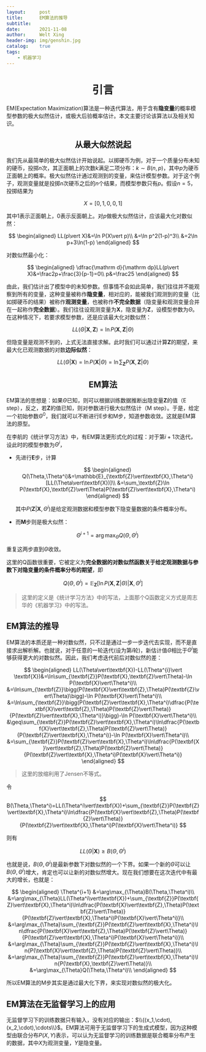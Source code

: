 ```yaml
---
layout:     post
title:      EM算法的推导
subtitle:   
date:       2021-11-08
author:     Welt Xing
header-img: img/genshin.jpg
catalog:    true
tags:
    - 机器学习
---
```


# <center>引言

EM(Expectation Maximization)算法是一种迭代算法，用于含有**隐变量**的概率模型参数的极大似然估计，或极大后验概率估计。本文主要讨论该算法以及相关知识。

## <center>从最大似然说起

我们先从最简单的极大似然估计开始说起。以掷硬币为例，对于一个质量分布未知的硬币，投掷$n$次，其正面朝上的次数$k$满足二项分布：$k\sim B(n,p)$，其中$p$为硬币正面朝上的概率。极大似然估计通过观测到的变量，来估计模型参数。对于这个例子，观测变量就是投掷$n$次硬币之后的$n$个结果，而模型参数只有$p$。假设$n=5$，投掷结果为

$$
X=[0,1,0,0,1]
$$

其中1表示正面朝上，0表示反面朝上。对$p$做极大似然估计，应该最大化对数似然：

$$
\begin{aligned}
LL(p\vert X)&=\ln P(X\vert p)\\
&=\ln p^2(1-p)^3\\
&=2\ln p+3\ln(1-p)
\end{aligned}
$$

对数似然最小化：

$$
\begin{aligned}
\dfrac{\mathrm d}{\mathrm dp}LL(p\vert X)&=\frac2p+\frac{3}{p-1}=0\\
p&=\frac25
\end{aligned}
$$

由此，我们估计出了模型中的未知参数。但事情不会如此简单，我们往往并不能观察到所有的变量，这种变量被称作**隐变量**，相对应的，能被我们观测到的变量（比如掷硬币的结果）被称作**观测变量**，也被称作**不完全数据**（隐变量和观测变量合并在一起称作**完全数据**）。我们往往设观测变量为$\textbf{X}$，隐变量为$\textbf{Z}$，设模型参数为$\Theta$。在这种情况下，若要求模型参数，还是应该最大化对数似然：

$$
LL(\Theta\vert\textbf{X},\textbf{Z})=\ln P(\textbf{X},\textbf{Z}\vert\Theta)
$$

但隐变量是观测不到的，上式无法直接求解。此时我们可以通过计算$\textbf{Z}$的期望，来最大化已观测数据的对数**边际似然**：

$$
LL(\Theta\vert\textbf{X})=\ln P(\textbf{X}\vert\Theta)=\ln\sum_{\textbf{Z}}P(\textbf{X},\textbf{Z}\vert\Theta)
$$

## <center>EM算法

EM算法的思想是：如果$\Theta$已知，则可以根据训练数据推断出隐变量$\textbf{Z}$的值（E step），反之，若$\textbf{Z}$的值已知，则对参数进行极大似然估计（M step）。于是，给定一个初始参数$\Theta^0$，我们就可以不断进行E步和M步，知道参数收敛。这就是EM算法的原型。

在李航的《统计学习方法》中，有EM算法更形式化的过程：对于第$i+1$次迭代，设此时的模型参数为$\Theta^{i}$，

- 先进行**E**步，计算

  $$
  \begin{aligned}
  Q(\Theta,\Theta^i)&=\mathbb{E}_{\textbf{Z}\vert\textbf{X},\Theta^i}[LL(\Theta\vert\textbf{X})]\\
  &=\sum_\textbf{Z}\ln P(\textbf{X},\textbf{Z}\vert\Theta)P(\textbf{Z}\vert\textbf{X},\Theta^i)
  \end{aligned}
  $$

  其中$P(\textbf{Z}\vert\textbf{X},\Theta^i)$是给定观测数据和模型参数下隐变量数据的条件概率分布。

- 而**M**步则是极大似然：
  
  $$
  \Theta^{i+1}=\arg\max_{\Theta}Q(\Theta,\Theta^i)
  $$

重复这两步直到$\Theta$收敛。

这里的Q函数很重要，它被定义为**完全数据的对数似然函数关于给定观测数据与参数下对隐变量的条件概率分布的期望**，即

$$
Q(\Theta,\Theta^{i})=\mathbb{E}_{\textbf{Z}}[\ln P(\textbf{X},\textbf{Z}\vert \Theta)\vert\textbf{X},\Theta^i]
$$

> 这里的定义是《统计学习方法》中的写法，上面那个Q函数定义方式是周志华的《机器学习》中的写法。

## EM算法的推导

EM算法的本质还是一种对数似然，只不过是通过一步一步迭代去实现，而不是直接求出解析解。也就说，对于任意的一轮迭代(设为第$i$轮)，新估计值$\Theta$相比于$\Theta^{i}$能够获得更大的对数似然。因此，我们考虑迭代前后对数似然的差：

$$
\begin{aligned}
LL(\Theta\vert\textbf{X})-LL(\Theta^{i}\vert \textbf{X})&=\ln\sum_{\textbf{Z}}P(\textbf{X},\textbf{Z}\vert\Theta)-\ln P(\textbf{X}\vert\Theta^i)\\
&=\ln\sum_{\textbf{Z}}\bigg(P(\textbf{X}\vert\textbf{Z},\Theta)P(\textbf{Z}\vert\Theta)\bigg)-\ln P(\textbf{X}\vert\Theta^i)\\
&=\ln\sum_{\textbf{Z}}\bigg(P(\textbf{Z}\vert\textbf{X},\Theta^i)\dfrac{P(\textbf{X}\vert\textbf{Z},\Theta)P(\textbf{Z}\vert\Theta)}{P(\textbf{Z}\vert\textbf{X},\Theta^i)}\bigg)-\ln P(\textbf{X}\vert\Theta^i)\\
&\geq\sum_{\textbf{Z}}P(\textbf{Z}\vert\textbf{X},\Theta^i)\ln\dfrac{P(\textbf{X}\vert\textbf{Z},\Theta)P(\textbf{Z}\vert\Theta)}{P(\textbf{Z}\vert\textbf{X},\Theta^i)}-\ln P(\textbf{X}\vert\Theta^i)\\
&=\sum_{\textbf{Z}}P(\textbf{Z}\vert\textbf{X},\Theta^i)\ln\dfrac{P(\textbf{X}\vert\textbf{Z},\Theta)P(\textbf{Z}\vert\Theta)}{P(\textbf{Z}\vert\textbf{X},\Theta^i)P(\textbf{X}\vert\Theta^i)}
\end{aligned}
$$

> 这里的放缩利用了Jensen不等式。

令

$$
B(\Theta,\Theta^i)=LL(\Theta^i\vert\textbf{X})+\sum_{\textbf{Z}}P(\textbf{Z}\vert\textbf{X},\Theta^i)\ln\dfrac{P(\textbf{X}\vert\textbf{Z},\Theta)P(\textbf{Z}\vert\Theta)}{P(\textbf{Z}\vert\textbf{X},\Theta^i)P(\textbf{X}\vert\Theta^i)}
$$

则有

$$
LL(\Theta\vert\textbf{X})\geq B(\Theta,\Theta^i)
$$

也就是说，$B(\Theta,\Theta^i)$是最新参数下对数似然的一个下界。如果一个新的$\Theta$可以让$B(\Theta,\Theta^i)$增大，肯定也可以让新的对数似然增大。现在我们想要在这次迭代中有最大的增长，也就是：

$$
\begin{aligned}
\Theta^{i+1}
&=\arg\max_{\Theta}B(\Theta,\Theta^i)\\
&=\arg\max_{\Theta}LL(\Theta^i\vert\textbf{X})+\sum_{\textbf{Z}}P(\textbf{Z}\vert\textbf{X},\Theta^i)\ln\dfrac{P(\textbf{X}\vert\textbf{Z},\Theta)P(\textbf{Z}\vert\Theta)}{P(\textbf{Z}\vert\textbf{X},\Theta^i)P(\textbf{X}\vert\Theta^i)}\\
&=\arg\max_{\Theta}\sum_{\textbf{Z}}P(\textbf{Z}\vert\textbf{X},\Theta^i)\ln\dfrac{P(\textbf{X}\vert\textbf{Z},\Theta)P(\textbf{Z}\vert\Theta)}{P(\textbf{Z}\vert\textbf{X},\Theta^i)P(\textbf{X}\vert\Theta^i)}\\
&=\arg\max_{\Theta}\sum_{\textbf{Z}}P(\textbf{Z}\vert\textbf{X},\Theta^i)\ln{P(\textbf{X}\vert\textbf{Z},\Theta)P(\textbf{Z}\vert\Theta)}\\
&=\arg\max_{\Theta}\sum_{\textbf{Z}}P(\textbf{Z}\vert\textbf{X},\Theta^i)\ln{P(\textbf{X},\textbf{Z}\vert\Theta)}\\
&=\arg\max_{\Theta}Q(\Theta,\Theta^i)\\
\end{aligned}
$$

所以EM算法的M步其实是通过最大化下界，来实现对数似然的极大化。

## EM算法在无监督学习上的应用

无监督学习下的训练数据只有输入，没有对应的输出：$\\{(x_1,\cdot),(x_2,\cdot),\cdots\\}$。EM算法可用于无监督学习下的生成式模型，因为这种模型由联合分布$P(X,Y)$表示，可以认为无监督学习的训练数据是联合概率分布产生的数据，其中$X$为观测变量，$Y$是隐变量。
